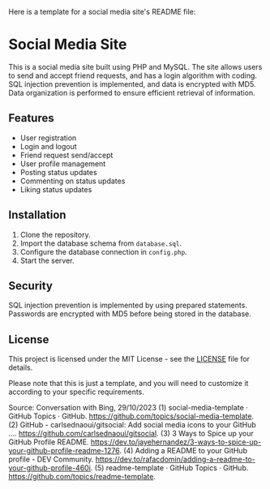 Here is a template for a social media site's README file:

# Social Media Site

This is a social media site built using PHP and MySQL. The site allows users to send and accept friend requests, and has a login algorithm with coding. SQL injection prevention is implemented, and data is encrypted with MD5. Data organization is performed to ensure efficient retrieval of information.

## Features

- User registration
- Login and logout
- Friend request send/accept
- User profile management
- Posting status updates
- Commenting on status updates
- Liking status updates

## Installation

1. Clone the repository.
2. Import the database schema from `database.sql`.
3. Configure the database connection in `config.php`.
4. Start the server.

## Security

SQL injection prevention is implemented by using prepared statements. Passwords are encrypted with MD5 before being stored in the database.

## License

This project is licensed under the MIT License - see the [LICENSE](LICENSE) file for details.

Please note that this is just a template, and you will need to customize it according to your specific requirements.

Source: Conversation with Bing, 29/10/2023
(1) social-media-template · GitHub Topics · GitHub. https://github.com/topics/social-media-template.
(2) GitHub - carlsednaoui/gitsocial: Add social media icons to your GitHub .... https://github.com/carlsednaoui/gitsocial.
(3) 3 Ways to Spice up your GitHub Profile README. https://dev.to/jayehernandez/3-ways-to-spice-up-your-github-profile-readme-1276.
(4) Adding a README to your GitHub profile - DEV Community. https://dev.to/rafacdomin/adding-a-readme-to-your-github-profile-460i.
(5) readme-template · GitHub Topics · GitHub. https://github.com/topics/readme-template.
